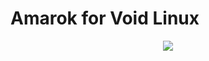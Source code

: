 # Amarok for Void Linux

<p align="center"><img src="https://codeberg.org/th0razin3/vur/raw/branch/main/srcpkgs/amarok/amarok.png"></p>
